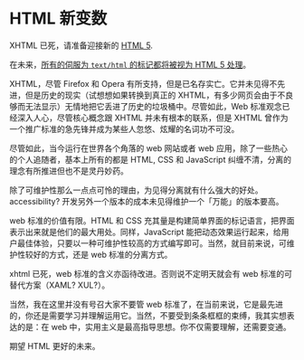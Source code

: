 # HTML 新变数

XHTML 已死，请准备迎接新的 [HTML 5][0].

在未来，[所有的伺服为 `text/html` 的标记都将被视为 HTML 5 处理][1]。

XHTML，尽管 Firefox 和 Opera 有所支持，但是已名存实亡。它并未见得不先进，但是历史的现实（试想想如果转换到真正的 XHTML，有多少网页会由于不良够而无法显示）无情地把它丢进了历史的垃圾桶中。尽管如此，Web 标准观念已经深入人心，尽管核心概念跟 XHTML 并未有根本的联系，但是 XHTML 曾作为一个推广标准的急先锋并成为某些人忽悠、炫耀的名词功不可没。

尽管如此，当今运行在世界各个角落的 web 网站或者 web 应用，除了一些热心的个人追随者，基本上所有的都是 HTML, CSS 和 JavaScript 纠缠不清，分离的理念有所推进但也不是灵丹妙药。

除了可维护性那么一点点可怜的理由，为见得分离就有什么强大的好处。accessibility? 开发另外一个版本的成本未见得维护一个「万能」的版本要高。

web 标准的价值有限。HTML 和 CSS 充其量是构建简单界面的标记语言，把界面表示出来就是他们的最大用处。同样，JavaScript 能把动态效果运行起来，给用户最佳体验，只要以一种可维护性较高的方式编写即可。当然，就目前来说，可维护性较好的方式，还是 web 标准的分离方式。

xhtml 已死，web 标准的含义亦函待改进。否则说不定明天就会有 web 标准的可替代方案（XAML? XUL?）。

当然，我在这里并没有号召大家不要管 web 标准了，在当前来说，它是最先进的，你还是需要学习并理解运用它。当然，不要受到条条框框的束缚，我其实想表达的是：在 web 中，实用主义是最高指导思想。你不仅需要理解，还需要变通。

期望 HTML 更好的未来。

[0]: http://www.whatwg.org/specs/web-apps/current-work/
[1]: http://www.456bereastreet.com/archive/200705/browsers_will_treat_all_versions_of_html_as_html_5/
